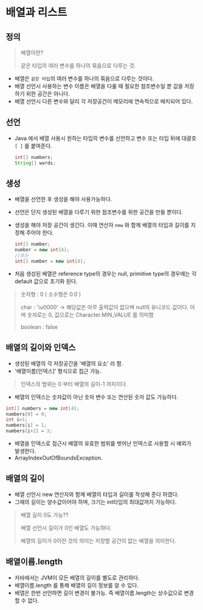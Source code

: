 # 배열과 리스트



## 정의

> 배열이란?
>
> 같은 타입의 여러 변수를 하나의 묶음으로 다루는 것.

* 배열은 `같은 타입`의 여러 변수를 하나의 묶음으로 다루는 것이다.
* 배열 선언시 사용하는 변수 이름은 배열을 다룰 때 필요한 참조변수일 뿐 값을 저장하기 위한 공간은 아니다.
* 배열 선언시 다른 변수와 달리 각 저장공간이 메모리에 연속적으로 배치되어 있다.



## 선언

* Java 에서 배열 사용시 원하는 타입의 변수를 선언하고 변수 또는 타입 뒤에 대괄호 ` [ ] ` 를 붙여준다.

  ```java
  int[] numbers;
  String[] words;
  ```

## 생성

* 배열을 선언한 후 생성을 해야 사용가능하다.

* 선언은 단지 생성된 배열을 다루기 위한 참조변수를 위한 공간을 만들 뿐이다.

* 생성을 해야 저장 공간이 생긴다. 이때 연산자 `new` 와 함께 배열의 타입과 길이를 지정해 주어야 한다.

  ```java
  int[] number;
  number = new int[4];
  //또는
  int[] number = new int[4];
  ```

* 처음 생성된 배열은 reference type의 경우는 null, primitive type의 경우에는 각 default 값으로 초기화 된다.

> 숫자형 : 0 ( 소수형은 0.0 )
>
> char : '\u0000' -> 해당값은 아무 출력값이 없으며 null의 유니코드 값이다. 이며 숫자로는 0, 값으로는 Character.MIN_VALUE 를 의미함
>
> boolean : false

## 배열의 길이와 인덱스

* 생성된 배열의 각 저장공간을 '배열의 요소' 라 함.
*  '배열이름[인덱스]' 형식으로 접근 가능.

> 인덱스의 범위는 0 부터 배열의 길이-1 까지이다.

* 배열의 인덱스는 숫자값이 아닌 숫자 변수 또는 연산된 숫자 값도 가능하다.

```java
int[] numbers = new int[4];
numbers[0] = 0;
int i=1;
numbers[i] = 1;
numbers[i+2] = 3;
```

* 배열을 인덱스로 접근시 배열의 유효한 범위를 벗어난 인덱스로 사용할 시 예외가 발생한다.
* ArrayIndexOutOfBoundsException.

## 배열의 길이

* 배열 선언시 new 연산자와 함께 배열의 타입과 길이를 작성해 준다 하였다.
* 그때의 길이는 양수값이어야 하며, 크기는 int타입의 최대값까지 가능하다.

> 배열 길이 0도 가능??
>
> 배열 선언시 길이가 0인 배열도 가능하다. 
>
> 배열의 길이가 0이란 것의 의미는 저장할 공간이 없는 배열을 의미한다.



## 배열이름.length

* 자바에서는 JVM이 모든 배열의 길이를 별도로 관리하다.
* 배열이름.length 를 통해 배열의 길이 정보를 알 수 있다.
* 배열은 한번 선언하면 길이 변경이 불가능. 즉 배열이름.length는 상수값으로 변경할 수 없다.



##





 







